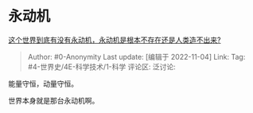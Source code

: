# 永动机
[这个世界到底有没有永动机，永动机是根本不存在还是人类造不出来?](https://www.zhihu.com/question/563747875/answer/2739907051)

> Author: #0-Anonymity
> Last update: [编辑于 2022-11-04]
> Link:
> Tag: #4-世界史/4E-科学技术/1-科学
> 评论区:
> 泛讨论:

能量守恒，动量守恒。

世界本身就是那台永动机啊。
